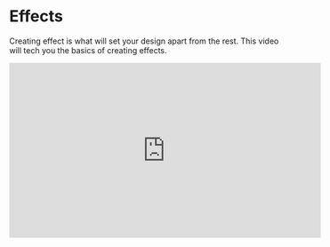 # Effects
Creating effect is what will set your design apart from the rest. This video will tech you the basics of creating effects.

<iframe width="560" height="315" src="https://www.youtube.com/embed/e1BRH09iwes?si=-fHgfikx6RsmItZr" title="YouTube video player" frameborder="0" allow="accelerometer; autoplay; clipboard-write; encrypted-media; gyroscope; picture-in-picture; web-share" allowfullscreen></iframe>